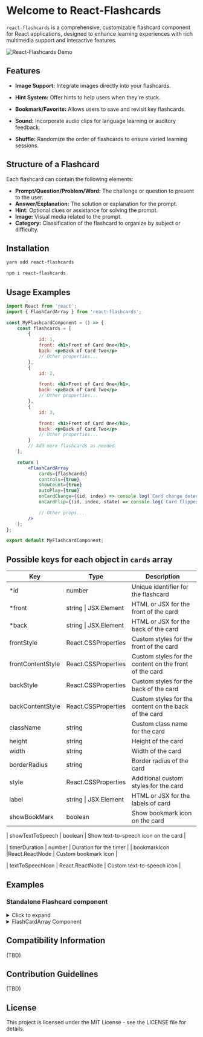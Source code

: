 # Welcome to React-Flashcards

`react-flashcards` is a comprehensive, customizable flashcard component for React applications, designed to enhance learning experiences with rich multimedia support and interactive features.

![React-Flashcards Demo]('![demo](https://github.com/vdi1402/demo/assets/80397956/7bdcdb38-ae2d-498b-b25c-d37a160dd022)')

## Features

-   **Image Support:** Integrate images directly into your flashcards.
-   **Hint System:** Offer hints to help users when they're stuck.
-   **Bookmark/Favorite:** Allows users to save and revisit key flashcards.
-   **Sound:** Incorporate audio clips for language learning or auditory feedback.

-   **Shuffle:** Randomize the order of flashcards to ensure varied learning sessions.

## Structure of a Flashcard

Each flashcard can contain the following elements:

-   **Prompt/Question/Problem/Word:** The challenge or question to present to the user.
-   **Answer/Explanation:** The solution or explanation for the prompt.
-   **Hint:** Optional clues or assistance for solving the prompt.
-   **Image:** Visual media related to the prompt.
-   **Category:** Classification of the flashcard to organize by subject or difficulty.

## Installation

```sh
yarn add react-flashcards
```

```sh
npm i react-flashcards
```

## Usage Examples

```jsx
import React from 'react';
import { FlashCardArray } from 'react-flashcards';

const MyFlashcardComponent = () => {
    const flashcards = [
        {
            id: 1,
            front: <h1>Front of Card One</h1>,
            back: <p>Back of Card Two</p>
            // Other properties...
        },
        {
            id: 2,

            front: <h1>Front of Card One</h1>,
            back: <p>Back of Card Two</p>
            // Other properties...
        },
        {
            id: 3,

            front: <h1>Front of Card One</h1>,
            back: <p>Back of Card Two</p>
            // Other properties...
        }
        // Add more flashcards as needed
    ];

    return (
        <FlashCardArray
            cards={flashcards}
            controls={true}
            showCount={true}
            autoPlay={true}
            onCardChange={(id, index) => console.log(`Card change detected: ID ${id}, Index: ${index}`)}
            onCardFlip={(id, index, state) => console.log(`Card flipped: ID ${id}, Index: ${index}, Flipped: ${state}`)}

            // Other props...
        />
    );
};

export default MyFlashcardComponent;
```

## Possible keys for each object in `cards` array

| Key               | Type                  | Description                                            |
| ----------------- | --------------------- | ------------------------------------------------------ |
| \*id              | number                | Unique identifier for the flashcard                    |
| \*front           | string \| JSX.Element | HTML or JSX for the front of the card                  |
| \*back            | string \| JSX.Element | HTML or JSX for the back of the card                   |
| frontStyle        | React.CSSProperties   | Custom styles for the front of the card                |
| frontContentStyle | React.CSSProperties   | Custom styles for the content on the front of the card |
| backStyle         | React.CSSProperties   | Custom styles for the back of the card                 |
| backContentStyle  | React.CSSProperties   | Custom styles for the content on the back of the card  |
| className         | string                | Custom class name for the card                         |
| height            | string                | Height of the card                                     |
| width             | string                | Width of the card                                      |
| borderRadius      | string                | Border radius of the card                              |
| style             | React.CSSProperties   | Additional custom styles for the card                  |
| label             | string \| JSX.Element | HTML or JSX for the labels of card                     |
| showBookMark      | boolean               | Show bookmark icon on the card                         |

| showTextToSpeech | boolean | Show text-to-speech icon on the card |

| timerDuration | number | Duration for the timer | | bookmarkIcon |React.ReactNode | Custom bookmark icon |

| textToSpeechIcon | React.ReactNode | Custom text-to-speech icon |

## Examples

### Standalone Flashcard component

<details>
<summary>Click to expand</summary>

#### Basic Flashcard

```javascript
import React from 'react';
import { FlashCard } from 'react-flashcards';

function App() {
    return (
        <FlashCard
            front={
                <div>
                    Who is Prime Minister of <u>India?</u>?
                </div>
            }
            back={<div>Narendar Modi</div>}
        />
    );
}
```

### Custom Styles for front and back content

```javascript
import React from 'react';
import { FlashCard } from 'react-flashcards';

function App() {
    return (
        <FlashCard
            front={
                <>
                    <h1>A cold-blooded vertebrate animal that is born in water and breathes with gills is called :</h1>
                </>
            }
            back={<h1>Amphibian</h1>}
            backContentStyle={{
                backgroundColor: 'tea;',
                color: 'purple',
                padding: '10px',
                display: 'flex',
                justifyContent: 'center',
                alignItems: 'center'
            }}
            frontContentStyle={{
                backgroundColor: 'purple',
                color: 'white',
                display: 'grid',
                fontSize: '2rem'
            }}
            label={
                <div>
                    {' '}
                    <span>Subject </span> : <span>bio</span>
                </div>
            }
        />
    );
}
```

### Card Flip Callback

```javascript
import React from 'react';
import { FlashCard } from 'react-flashcards';

function App() {
    return (
        <FlashCard
            front={<h1>Front</h1>}
            back={<h1>Back</h1>}
            onCardFlip={(state) => {
                if (state) console.log('Card is flipped');
                else console.log('Card is not flipped');
            }}
        />
    );
}
```

### Custom Card Size

```javascript
import { FlashCard } from 'react-flashcards';

function App() {
    return <FlashCard front={<h1>Front</h1>} back={<h1>Back</h1>} style={{ width: '500px', height: '350px' }} />;
}
```

## Possible Prop for FlashCard Component

| Key               | Type                  | Default | Description                                                             |
| ----------------- | --------------------- | ------- | ----------------------------------------------------------------------- |
| \*id              | number                |         | Unique identifier for the flashcard                                     |
| \*front           | string \| JSX.Element | none    | HTML or JSX for the front of the card                                   |
| \*back            | string \| JSX.Element | none    | HTML or JSX for the back of the card                                    |
| isMarkdown        | boolean               | false   | If true, renders the frontHtml /backHtml as Markdown; defaults to false |
| frontStyle        | React.CSSProperties   | {}      | Custom styles for the front of the card                                 |
| frontContentStyle | React.CSSProperties   | {}      | Custom styles for the content on the front of the card                  |
| backStyle         | React.CSSProperties   | {}      | Custom styles for the back of the card                                  |
| backContentStyle  | React.CSSProperties   | {}      | Custom styles for the content on the back of the card                   |
| className         | string                | ""      | Custom class name for the card                                          |
| height            | string                | ""      | Height of the card                                                      |
| width             | string                | ""      | Width of the card                                                       |
| borderRadius      | string                | ""      | Border radius of the card                                               |
| style             | React.CSSProperties   | {}      | Additional custom styles for the card                                   |
| showBookMark      | boolean               | true    | Show bookmark icon on the card                                          |
| showTextToSpeech  | boolean               | true    | Show text-to-speech icon on the card                                    |
| timerDuration     | number                |         | Duration for autoPlay Timer                                             |
| bookmarkIcon      | React.ReactNode       | icon    | Custom bookmark icon                                                    |
| textToSpeechIcon  | React.ReactNode       | icon    | Custom text-to-speech icon                                              |
| label             | string \| JSX.Element | none    | HTML or JSX for the labels of card                                      |

</details>
      <details>
<summary>FlashCardArray Component</summary>

### Basic FlashcardArray:

## Possible Prop for FlashCardArray Component

| Key               | Type                  | Default | Description                                                                                                   |
| ----------------- | --------------------- | ------- | ------------------------------------------------------------------------------------------------------------- |
| \*front           | string \| JSX.Element | none    | HTML or JSX for the front of the card                                                                         |
| \*back            | string \| JSX.Element | none    | HTML or JSX for the back of the card                                                                          |
| isMarkdown        | boolean               | false   | If true, renders the frontHtml /backHtml as Markdown; defaults to false                                       |
| frontStyle        | React.CSSProperties   | {}      | Custom styles for the front of the card                                                                       |
| frontContentStyle | React.CSSProperties   | {}      | Custom styles for the content on the front of the card                                                        |
| backStyle         | React.CSSProperties   | {}      | Custom styles for the back of the card                                                                        |
| backContentStyle  | React.CSSProperties   | {}      | Custom styles for the content on the back of the card                                                         |
| className         | string                | ""      | Custom class name for the card                                                                                |
| height            | string                | ""      | Height of the card                                                                                            |
| width             | string                | ""      | Width of the card                                                                                             |
| autoPlay          | boolean               | false   | (Optional) If true, the flashcards will automatically flip after the timer duration and move to the next card |
| style             | React.CSSProperties   | {}      | Additional custom styles for the card                                                                         |
| controls          | boolean               | true    | If true, navigation controls will be displayed to move between flashcards                                     |
| showCount         | boolean               | true    | If true, a progress bar will be displayed indicating the current position in the array                        |
| timerDuration     | number                | 10s     | Duration for autoPlay Timer                                                                                   |
| bookmarkIcon      | React.ReactNode       | icon    | Custom bookmark icon                                                                                          |
| textToSpeechIcon  | React.ReactNode       | icon    | Custom text-to-speech icon                                                                                    |
| label             | string \| JSX.Element | none    | HTML or JSX for the labels of the card                                                                        |

```javascript
import { FlashCardArray } from 'react-flashcards';

function App() {
    const cards = [
        {
            id: 1,
            front: 'Front Content 1',
            back: 'Back Content 1'
        },
        {
            id: 2,
            front: 'Front Content 2',
            back: 'Back Content 2'
        },
        {
            id: 3,
            front: 'Front Content 3',
            back: 'Back Content 3'
        }
    ];
    return <FlashCardArray cards={cards} />;
}
```

### Custom styles for all cards in the array:

```javascript
import { FlashCardArray } from 'react-flashcards';

function App() {
    const cards = [
        {
            id: 1,
            front: 'Front Content 1',
            back: 'Back Content 1'
        },
        {
            id: 2,
            front: 'Front Content 2',
            back: 'Back Content 2'
        },
        {
            id: 3,
            front: 'Front Content 3',
            back: 'Back Content 3'
        }
    ];
    return (
        <FlashCardArray
            cards={cards}
            width="500px"
            frontContentStyle={{
                backgroundColor: 'blue',
                color: 'black'
            }}
            backContentStyle={{
                backgroundColor: 'teal'
            }}
        />
    );
}
```

### Custom style for each card:

You can set the style for each card directly within the card object by referring to the card's prop list. Alternatively, you can pass a custom React component with its own styles into the cards array.

```javascript
import { FlashCardArray } from 'react-flashcards';

function App() {
    const cards = [
        {
            id: 1,
            front: 'Front Content 1',
            back: 'Back Content 1',

            label: (
                <div>
                    <p style={{ margin: 0 }}>Level: Easy</p>
                </div>
            ),
            showBookMark: true,
            showTextToSpeech: true,
            frontContentStyle: {
                backgroundColor: 'red'
            }
        },
        {
            id: 2,
            front: 'Front Content 2',
            back: 'Back Content 2',

            label: (
                <div>
                    <p style={{ margin: 0 }}>Sub: math</p>
                </div>
            ),
            showBookMark: true,
            showTextToSpeech: true,
            frontContentStyle: {
                backgroundColor: 'blue'
            }
        }
    ];
    return <FlashCardArray cards={cards} />;
}
```

</details>

## Compatibility Information

(TBD)

## Contribution Guidelines

(TBD)

## License

This project is licensed under the MIT License - see the LICENSE file for details.

